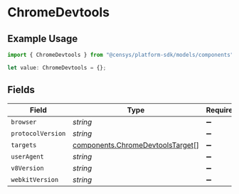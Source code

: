 # ChromeDevtools

## Example Usage

```typescript
import { ChromeDevtools } from "@censys/platform-sdk/models/components";

let value: ChromeDevtools = {};
```

## Fields

| Field                                                                                | Type                                                                                 | Required                                                                             | Description                                                                          |
| ------------------------------------------------------------------------------------ | ------------------------------------------------------------------------------------ | ------------------------------------------------------------------------------------ | ------------------------------------------------------------------------------------ |
| `browser`                                                                            | *string*                                                                             | :heavy_minus_sign:                                                                   | N/A                                                                                  |
| `protocolVersion`                                                                    | *string*                                                                             | :heavy_minus_sign:                                                                   | N/A                                                                                  |
| `targets`                                                                            | [components.ChromeDevtoolsTarget](../../models/components/chromedevtoolstarget.md)[] | :heavy_minus_sign:                                                                   | N/A                                                                                  |
| `userAgent`                                                                          | *string*                                                                             | :heavy_minus_sign:                                                                   | N/A                                                                                  |
| `v8Version`                                                                          | *string*                                                                             | :heavy_minus_sign:                                                                   | N/A                                                                                  |
| `webkitVersion`                                                                      | *string*                                                                             | :heavy_minus_sign:                                                                   | N/A                                                                                  |